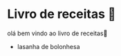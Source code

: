 # Livro de receitas :meat_on_bone:

olá bem vindo ao livro de receitas:book:

- lasanha de bolonhesa
